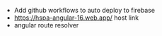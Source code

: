 - Add github workflows to auto deploy to firebase
- https://hspa-angular-16.web.app/ host link
- angular route resolver
